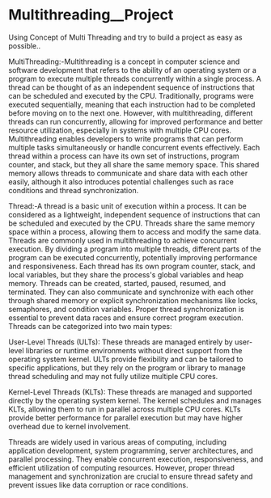 # Multithreading__Project
Using Concept of Multi Threading and try to build a project as easy as possible..

MultiThreading:-Multithreading is a concept in computer science and software development that refers to the ability of an operating system or a program to execute multiple threads concurrently within a single process. A thread can be thought of as an independent sequence of instructions that can be scheduled and executed by the CPU.
Traditionally, programs were executed sequentially, meaning that each instruction had to be completed before moving on to the next one. However, with multithreading, different threads can run concurrently, allowing for improved performance and better resource utilization, especially in systems with multiple CPU cores.
Multithreading enables developers to write programs that can perform multiple tasks simultaneously or handle concurrent events effectively. Each thread within a process can have its own set of instructions, program counter, and stack, but they all share the same memory space. This shared memory allows threads to communicate and share data with each other easily, although it also introduces potential challenges such as race conditions and thread synchronization.

Thread:-A thread is a basic unit of execution within a process. It can be considered as a lightweight, independent sequence of instructions that can be scheduled and executed by the CPU. Threads share the same memory space within a process, allowing them to access and modify the same data.
Threads are commonly used in multithreading to achieve concurrent execution. By dividing a program into multiple threads, different parts of the program can be executed concurrently, potentially improving performance and responsiveness. Each thread has its own program counter, stack, and local variables, but they share the process's global variables and heap memory.
Threads can be created, started, paused, resumed, and terminated. They can also communicate and synchronize with each other through shared memory or explicit synchronization mechanisms like locks, semaphores, and condition variables. Proper thread synchronization is essential to prevent data races and ensure correct program execution.
Threads can be categorized into two main types:

User-Level Threads (ULTs): These threads are managed entirely by user-level libraries or runtime environments without direct support from the operating system kernel. ULTs provide flexibility and can be tailored to specific applications, but they rely on the program or library to manage thread scheduling and may not fully utilize multiple CPU cores.

Kernel-Level Threads (KLTs): These threads are managed and supported directly by the operating system kernel. The kernel schedules and manages KLTs, allowing them to run in parallel across multiple CPU cores. KLTs provide better performance for parallel execution but may have higher overhead due to kernel involvement.

Threads are widely used in various areas of computing, including application development, system programming, server architectures, and parallel processing. They enable concurrent execution, responsiveness, and efficient utilization of computing resources. However, proper thread management and synchronization are crucial to ensure thread safety and prevent issues like data corruption or race conditions.
